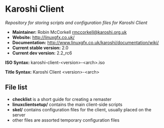 Karoshi Client
==============

*Repository for storing scripts and configuration files for Karoshi Client*

- **Maintainer:** Robin McCorkell <rmccorkell@karoshi.org.uk>
- **Website:** http://linuxgfx.co.uk/
- **Documentation:** http://www.linuxgfx.co.uk/karoshi/documentation/wiki/
- **Current stable version:** 2.0
- **Current dev version:** 2.2_rc6

**ISO Syntax:** karoshi-client-&lt;version&gt;-&lt;arch&gt;.iso

**Title Syntax:** Karoshi Client &lt;version&gt;-&lt;arch&gt;



File list
--------------

- **checklist** is a short guide for creating a remaster
- **linuxclientsetup/** contains the main client-side scripts
- **skel/** contains configuration files for the client, usually placed on the server
- other files are assorted temporary configuration files
